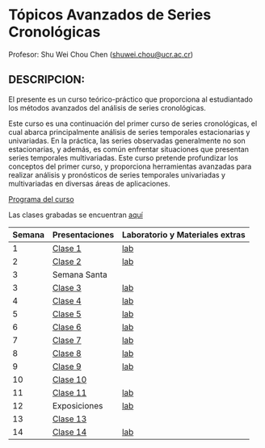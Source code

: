 # Tópicos Avanzados de Series Cronológicas

Profesor: Shu Wei Chou Chen (<shuwei.chou@ucr.ac.cr>)

## DESCRIPCION:

El presente es un curso teórico-práctico que proporciona al estudiantado
los métodos avanzados del análisis de series cronológicas.

Este curso es una continuación del primer curso de series cronológicas,
el cual abarca principalmente análisis de series temporales
estacionarias y univariadas. En la práctica, las series observadas
generalmente no son estacionarias, y además, es común enfrentar
situaciones que presentan series temporales multivariadas. Este curso
pretende profundizar los conceptos del primer curso, y proporciona
herramientas avanzadas para realizar análisis y pronósticos de series
temporales univariadas y multivariadas en diversas áreas de
aplicaciones.

[Programa del
curso](https://shuwei325.github.io/SP2600-I22/SP2600-programa.pdf)

Las clases grabadas se encuentran
[aquí](https://youtube.com/playlist?list=PL81c0Y-B3uz1Vf_SsNyqssyX6QAhphXFB)

| Semana | Presentaciones                                                  | Laboratorio y Materiales extras                         |
|------------------------|--------------------------|----------------------|
| 1      | [Clase 1](https://shuwei325.github.io/SP2600-I22/clase01.html)  | [lab](https://shuwei325.github.io/SP2600-I22/lab01.R)   |
| 2      | [Clase 2](https://shuwei325.github.io/SP2600-I22/clase02.html)  | [lab](https://shuwei325.github.io/SP2600-I22/lab02.R)   |
| 3      | Semana Santa                                                    |                                                         |
| 3      | [Clase 3](https://shuwei325.github.io/SP2600-I22/clase03.html)  | [lab](https://shuwei325.github.io/SP2600-I22/lab03.R)   |
| 4      | [Clase 4](https://shuwei325.github.io/SP2600-I22/clase04.html)  | [lab](https://shuwei325.github.io/SP2600-I22/lab04.R)   |
| 5      | [Clase 5](https://shuwei325.github.io/SP2600-I22/clase05.html)  | [lab](https://shuwei325.github.io/SP2600-I22/lab05.R)   |
| 6      | [Clase 6](https://shuwei325.github.io/SP2600-I22/clase06.html)  | [lab](https://shuwei325.github.io/SP2600-I22/lab06.rar) |
| 7      | [Clase 7](https://shuwei325.github.io/SP2600-I22/clase07.html)  | [lab](https://shuwei325.github.io/SP2600-I22/lab07.R)   |
| 8      | [Clase 8](https://shuwei325.github.io/SP2600-I22/clase08.html)  | [lab](https://shuwei325.github.io/SP2600-I22/lab08.R)   |
| 9      | [Clase 9](https://shuwei325.github.io/SP2600-I22/clase09.html)  | [lab](https://shuwei325.github.io/SP2600-I22/lab09.R)   |
| 10     | [Clase 10](https://shuwei325.github.io/SP2600-I22/clase10.html) |                                                         |
| 11     | [Clase 11](https://shuwei325.github.io/SP2600-I22/clase11.html) | [lab](https://shuwei325.github.io/SP2600-I22/lab10.R)   |
| 12     | Exposiciones                                                    | [lab](https://shuwei325.github.io/SP2600-I22/lab11.R)   |
| 13     | [Clase 13](https://shuwei325.github.io/SP2600-I22/clase13.html) |                                                         |
| 14     | [Clase 14](https://shuwei325.github.io/SP2600-I22/clase14.html) | [lab](https://shuwei325.github.io/SP2600-I22/lab12.R)   |
